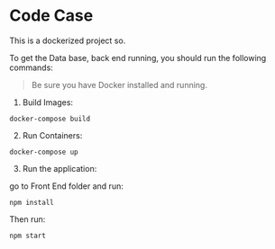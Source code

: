 # Code Case

This is a dockerized project so.

To get the Data base, back end running, you should run the following commands:

> Be sure you have Docker installed and running.

1. Build Images:

```shell
docker-compose build
```

2. Run Containers:

```shell
docker-compose up
```

3. Run the application:

go to Front End folder and run:

```shell
npm install
```

Then run:

```shell
npm start
```